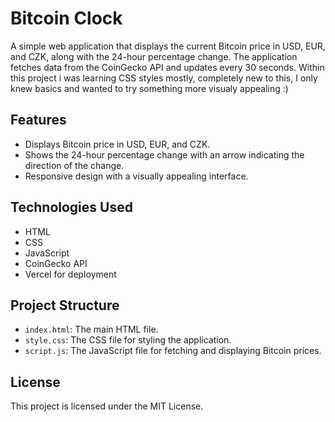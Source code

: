 # Bitcoin Clock

A simple web application that displays the current Bitcoin price in USD, EUR, and CZK, along with the 24-hour percentage change. The application fetches data from the CoinGecko API and updates every 30 seconds.
Within this project i was learning CSS styles mostly, completely new to this, I only knew basics and wanted to try something more visualy appealing :)
## Features

- Displays Bitcoin price in USD, EUR, and CZK.
- Shows the 24-hour percentage change with an arrow indicating the direction of the change.
- Responsive design with a visually appealing interface.

## Technologies Used

- HTML
- CSS
- JavaScript
- CoinGecko API
- Vercel for deployment

## Project Structure

- `index.html`: The main HTML file.
- `style.css`: The CSS file for styling the application.
- `script.js`: The JavaScript file for fetching and displaying Bitcoin prices.

## License

This project is licensed under the MIT License. 
